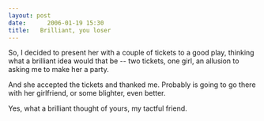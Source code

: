 ```yaml
---
layout: post
date:      2006-01-19 15:30
title:   Brilliant, you loser
---
```


So, I decided to present her with a couple of tickets to a good play,
thinking what a brilliant idea would that be -- two tickets, one girl, an
allusion to asking me to make her a party.

And she accepted the tickets and thanked me. Probably is going to go there
with her girlfriend, or some blighter, even better.

Yes, what a brilliant  thought of yours, my tactful friend.
